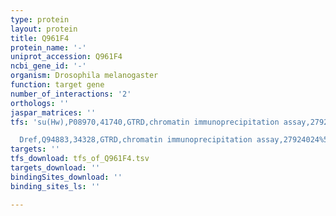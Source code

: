 ```yaml
---
type: protein
layout: protein
title: Q961F4
protein_name: '-'
uniprot_accession: Q961F4
ncbi_gene_id: '-'
organism: Drosophila melanogaster
function: target gene
number_of_interactions: '2'
orthologs: ''
jaspar_matrices: ''
tfs: 'su(Hw),P08970,41740,GTRD,chromatin immunoprecipitation assay,27924024%5Buid%5D,No

  Dref,Q94883,34328,GTRD,chromatin immunoprecipitation assay,27924024%5Buid%5D,No'
targets: ''
tfs_download: tfs_of_Q961F4.tsv
targets_download: ''
bindingSites_download: ''
binding_sites_ls: ''

---
```

